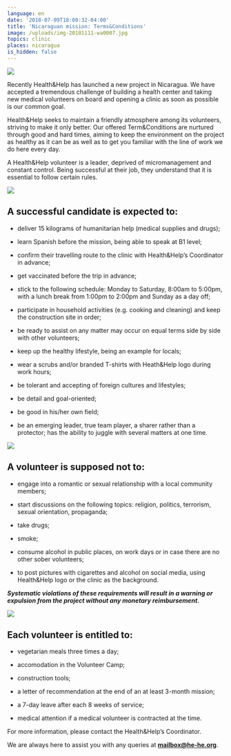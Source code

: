 ```yaml
---
language: en
date: '2018-07-09T18:00:32-04:00'
title: 'Nicaraguan mission: Terms&Conditions'
image: /uploads/img-20181111-wa0007.jpg
topics: clinic
places: nicaragua
is_hidden: false
---
```

![](/uploads/img-20181111-wa0007.jpg)

Recently Health&Help has launched a new project in Nicaragua.  We have accepted a tremendous challenge of building a health center and taking new medical volunteers on board and opening a clinic as soon as possible is our common goal.



Health&Help seeks to maintain a friendly atmosphere among its volunteers, striving to make it only better. Our offered Term&Conditions are nurtured through good and hard times, aiming to keep the environment on the project as healthy as it can be as well as to get you familiar with the line of work we do here every day.



A Health&Help volunteer is a leader, deprived of micromanagement and constant control. Being successful at their job, they understand that it is essential to follow certain rules.

![](/uploads/www.lexiehc.com-20180920_0843460001guatemala_.jpg)

##  

## A successful candidate is expected to:

* deliver 15 kilograms of humanitarian help (medical supplies and drugs);



* learn Spanish before the mission, being able to speak at B1 level;



* confirm their travelling route to the clinic with Health&Help’s Coordinator in advance;



* get vaccinated before the trip in advance;



* stick to the following schedule: Monday to Saturday, 8:00am to 5:00pm, with a lunch break from 1:00pm to 2:00pm and Sunday as a day off;



* participate in household activities (e.g. cooking and cleaning) and keep the construction site in order;



* be ready to assist on any matter may occur on equal terms side by side with other volunteers;



* keep up the healthy lifestyle, being an example for locals;



* wear a scrubs and/or branded T-shirts with Heath&Help logo during work hours;



* be tolerant and accepting of foreign cultures and lifestyles;



* be detail and goal-oriented;



* be good in his/her own field;



* be an emerging leader, true team player, a sharer rather than a protector; has the ability to juggle with several matters at one time.



![](/uploads/h-h-158-из-206-.jpg)

## A volunteer is supposed not to:

* engage into a romantic or sexual relationship with a local community members;



* start discussions on the following topics: religion, politics, terrorism, sexual orientation, propaganda;



* take drugs;



* smoke;



* consume alcohol in public places, on work days or in case there are no other sober volunteers;



* to post pictures with cigarettes and alcohol on social media, using Health&Help logo or the clinic as the background.



_**Systematic violations of these requirements will result in a warning or expulsion from the project without any monetary reimbursement.**_



![](/uploads/img-20181111-wa0040.jpg)

## Each volunteer is entitled to:

* vegetarian meals three times a day;



* accomodation in the Volunteer Camp;



* construction tools;



* a letter of recommendation at the end of an at least 3-month mission;



* a 7-day leave after each 8 weeks of service;



* medical attention if a medical volunteer is contracted at the time.





For more information, please contact the Health&Help’s Coordinator. 

We are always here to assist you with any queries at **mailbox@he-he.org**.
